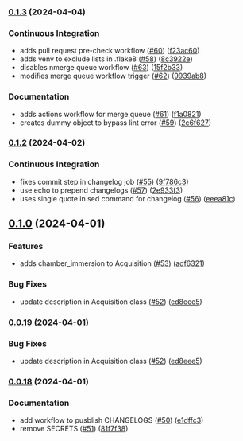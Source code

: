 ### [0.1.3](https://github.com/AllenNeuralDynamics/aind-data-schema-test/compare/v0.1.2...v0.1.3) (2024-04-04)


### Continuous Integration

* adds pull request pre-check workflow ([#60](https://github.com/AllenNeuralDynamics/aind-data-schema-test/issues/60)) ([f23ac60](https://github.com/AllenNeuralDynamics/aind-data-schema-test/commit/f23ac60cbbf11cdf16295feb6aeb52174ccc772e))
* adds venv to exclude lists in .flake8 ([#58](https://github.com/AllenNeuralDynamics/aind-data-schema-test/issues/58)) ([8c3922e](https://github.com/AllenNeuralDynamics/aind-data-schema-test/commit/8c3922eb5a80ddb9e055dec8791f41e15569f3f5))
* disables nmerge queue workflow ([#63](https://github.com/AllenNeuralDynamics/aind-data-schema-test/issues/63)) ([15f2b33](https://github.com/AllenNeuralDynamics/aind-data-schema-test/commit/15f2b33268811a61e5ac9904218309f59ed0297c))
* modifies merge queue workflow trigger ([#62](https://github.com/AllenNeuralDynamics/aind-data-schema-test/issues/62)) ([9939ab8](https://github.com/AllenNeuralDynamics/aind-data-schema-test/commit/9939ab8fb129b2052aae2d27dde4a476368941f8))


### Documentation

* adds actions workflow for merge queue ([#61](https://github.com/AllenNeuralDynamics/aind-data-schema-test/issues/61)) ([f1a0821](https://github.com/AllenNeuralDynamics/aind-data-schema-test/commit/f1a0821fb31ea36d1194f74c448878ad0ae47e4d))
* creates dummy object to bypass lint error ([#59](https://github.com/AllenNeuralDynamics/aind-data-schema-test/issues/59)) ([2c6f627](https://github.com/AllenNeuralDynamics/aind-data-schema-test/commit/2c6f6278474084a8ca1c99b81351783eb388b8d2))


### [0.1.2](https://github.com/AllenNeuralDynamics/aind-data-schema-test/compare/v0.1.1...v0.1.2) (2024-04-02)


### Continuous Integration

* fixes commit step in changelog job ([#55](https://github.com/AllenNeuralDynamics/aind-data-schema-test/issues/55)) ([9f786c3](https://github.com/AllenNeuralDynamics/aind-data-schema-test/commit/9f786c326f228fbeb3d6cef854764a539eeba9a2))
* use echo to prepend changelogs ([#57](https://github.com/AllenNeuralDynamics/aind-data-schema-test/issues/57)) ([2e933f3](https://github.com/AllenNeuralDynamics/aind-data-schema-test/commit/2e933f3beaf2c16c3b599fd32e040584b739fe9f))
* uses single quote in sed command for changelog ([#56](https://github.com/AllenNeuralDynamics/aind-data-schema-test/issues/56)) ([eeea81c](https://github.com/AllenNeuralDynamics/aind-data-schema-test/commit/eeea81ccf0e84719ff6913af47c70a601da3afff))


## [0.1.0](https://github.com/AllenNeuralDynamics/aind-data-schema-test/compare/v0.0.18...v0.1.0) (2024-04-01)


### Features

* adds chamber_immersion to Acquisition ([#53](https://github.com/AllenNeuralDynamics/aind-data-schema-test/issues/53)) ([adf6321](https://github.com/AllenNeuralDynamics/aind-data-schema-test/commit/adf6321e20d2e2445219503a32bfc4f1053493db))


### Bug Fixes

* update description in Acquisition class ([#52](https://github.com/AllenNeuralDynamics/aind-data-schema-test/issues/52)) ([ed8eee5](https://github.com/AllenNeuralDynamics/aind-data-schema-test/commit/ed8eee5a07898b0ed7e5b3a6b0d521cf49ace113))

### [0.0.19](https://github.com/AllenNeuralDynamics/aind-data-schema-test/compare/v0.0.18...v0.0.19) (2024-04-01)


### Bug Fixes

* update description in Acquisition class ([#52](https://github.com/AllenNeuralDynamics/aind-data-schema-test/issues/52)) ([ed8eee5](https://github.com/AllenNeuralDynamics/aind-data-schema-test/commit/ed8eee5a07898b0ed7e5b3a6b0d521cf49ace113))

### [0.0.18](https://github.com/AllenNeuralDynamics/aind-data-schema-test/compare/v0.0.17...v0.0.18) (2024-04-01)


### Documentation

* add workflow to pusblish CHANGELOGS ([#50](https://github.com/AllenNeuralDynamics/aind-data-schema-test/issues/50)) ([e1dffc3](https://github.com/AllenNeuralDynamics/aind-data-schema-test/commit/e1dffc3f14bc616d8d978a4f993962763d7cbc35))
* remove SECRETS ([#51](https://github.com/AllenNeuralDynamics/aind-data-schema-test/issues/51)) ([81f7f38](https://github.com/AllenNeuralDynamics/aind-data-schema-test/commit/81f7f38a6f4c79dd7e970992e3e90921659c9261))
